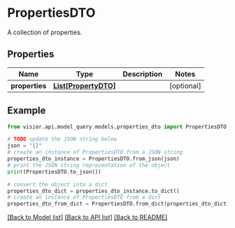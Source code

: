 # PropertiesDTO

A collection of properties.

## Properties

Name | Type | Description | Notes
------------ | ------------- | ------------- | -------------
**properties** | [**List[PropertyDTO]**](PropertyDTO.md) |  | [optional] 

## Example

```python
from visier.api.model_query.models.properties_dto import PropertiesDTO

# TODO update the JSON string below
json = "{}"
# create an instance of PropertiesDTO from a JSON string
properties_dto_instance = PropertiesDTO.from_json(json)
# print the JSON string representation of the object
print(PropertiesDTO.to_json())

# convert the object into a dict
properties_dto_dict = properties_dto_instance.to_dict()
# create an instance of PropertiesDTO from a dict
properties_dto_from_dict = PropertiesDTO.from_dict(properties_dto_dict)
```
[[Back to Model list]](../README.md#documentation-for-models) [[Back to API list]](../README.md#documentation-for-api-endpoints) [[Back to README]](../README.md)


